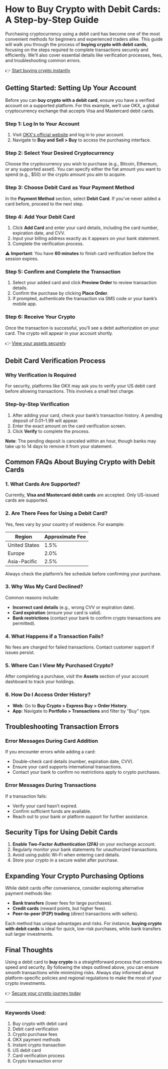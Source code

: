 # How to Buy Crypto with Debit Cards: A Step-by-Step Guide  

Purchasing cryptocurrency using a debit card has become one of the most convenient methods for beginners and experienced traders alike. This guide will walk you through the process of **buying crypto with debit cards**, focusing on the steps required to complete transactions securely and efficiently. We'll also cover essential details like verification processes, fees, and troubleshooting common errors.  

👉 [Start buying crypto instantly](https://bit.ly/okx-bonus)  

## Getting Started: Setting Up Your Account  

Before you can **buy crypto with a debit card**, ensure you have a verified account on a supported platform. For this example, we’ll use OKX, a global cryptocurrency exchange that accepts Visa and Mastercard debit cards.  

### Step 1: Log In to Your Account  
1. Visit [OKX's official website](https://bit.ly/okx-bonus) and log in to your account.  
2. Navigate to **Buy and Sell > Buy** to access the purchasing interface.  

### Step 2: Select Your Desired Cryptocurrency  
Choose the cryptocurrency you wish to purchase (e.g., Bitcoin, Ethereum, or any supported asset). You can specify either the fiat amount you want to spend (e.g., $50) or the crypto amount you aim to acquire.  

### Step 3: Choose Debit Card as Your Payment Method  
In the **Payment Method** section, select **Debit Card**. If you’ve never added a card before, proceed to the next step.  

### Step 4: Add Your Debit Card  
1. Click **Add Card** and enter your card details, including the card number, expiration date, and CVV.  
2. Input your billing address exactly as it appears on your bank statement.  
3. Complete the verification process.  

⚠️ **Important**: You have **60 minutes** to finish card verification before the session expires.  

### Step 5: Confirm and Complete the Transaction  
1. Select your added card and click **Preview Order** to review transaction details.  
2. Confirm the purchase by clicking **Place Order**.  
3. If prompted, authenticate the transaction via SMS code or your bank’s mobile app.  

### Step 6: Receive Your Crypto  
Once the transaction is successful, you’ll see a debit authorization on your card. The crypto will appear in your account shortly.  

👉 [View your assets securely](https://bit.ly/okx-bonus)  

## Debit Card Verification Process  

### Why Verification Is Required  
For security, platforms like OKX may ask you to verify your US debit card before allowing transactions. This involves a small test charge.  

### Step-by-Step Verification  
1. After adding your card, check your bank’s transaction history. A pending deposit of $0.01–$1.99 will appear.  
2. Enter the exact amount on the card verification screen.  
3. Click **Verify** to complete the process.  

**Note**: The pending deposit is canceled within an hour, though banks may take up to 14 days to remove it from your statement.  

## Common FAQs About Buying Crypto with Debit Cards  

### 1. What Cards Are Supported?  
Currently, **Visa and Mastercard debit cards** are accepted. Only US-issued cards are supported.  

### 2. Are There Fees for Using a Debit Card?  
Yes, fees vary by your country of residence. For example:  

| Region         | Approximate Fee |  
|----------------|-----------------|  
| United States  | 1.5%            |  
| Europe         | 2.0%            |  
| Asia-Pacific   | 2.5%            |  

Always check the platform’s fee schedule before confirming your purchase.  

### 3. Why Was My Card Declined?  
Common reasons include:  
- **Incorrect card details** (e.g., wrong CVV or expiration date).  
- **Card expiration** (ensure your card is valid).  
- **Bank restrictions** (contact your bank to confirm crypto transactions are permitted).  

### 4. What Happens if a Transaction Fails?  
No fees are charged for failed transactions. Contact customer support if issues persist.  

### 5. Where Can I View My Purchased Crypto?  
After completing a purchase, visit the **Assets** section of your account dashboard to track your holdings.  

### 6. How Do I Access Order History?  
- **Web**: Go to **Buy Crypto > Express Buy > Order History**.  
- **App**: Navigate to **Portfolio > Transactions** and filter by "Buy" type.  

## Troubleshooting Transaction Errors  

### Error Messages During Card Addition  
If you encounter errors while adding a card:  
- Double-check card details (number, expiration date, CVV).  
- Ensure your card supports international transactions.  
- Contact your bank to confirm no restrictions apply to crypto purchases.  

### Error Messages During Transactions  
If a transaction fails:  
- Verify your card hasn’t expired.  
- Confirm sufficient funds are available.  
- Reach out to your bank or platform support for further assistance.  

## Security Tips for Using Debit Cards  

1. **Enable Two-Factor Authentication (2FA)** on your exchange account.  
2. Regularly monitor your bank statements for unauthorized transactions.  
3. Avoid using public Wi-Fi when entering card details.  
4. Store your crypto in a secure wallet after purchase.  

## Expanding Your Crypto Purchasing Options  

While debit cards offer convenience, consider exploring alternative payment methods like:  
- **Bank transfers** (lower fees for large purchases).  
- **Credit cards** (reward points, but higher fees).  
- **Peer-to-peer (P2P) trading** (direct transactions with sellers).  

Each method has unique advantages and risks. For instance, **buying crypto with debit cards** is ideal for quick, low-risk purchases, while bank transfers suit larger investments.  

## Final Thoughts  

Using a debit card to **buy crypto** is a straightforward process that combines speed and security. By following the steps outlined above, you can ensure smooth transactions while minimizing risks. Always stay informed about platform-specific policies and regional regulations to make the most of your crypto investments.  

👉 [Secure your crypto journey today](https://bit.ly/okx-bonus)  

---

### Keywords Used:  
1. Buy crypto with debit card  
2. Debit card verification  
3. Crypto purchase fees  
4. OKX payment methods  
5. Instant crypto transaction  
6. US debit card  
7. Card verification process  
8. Crypto transaction error  
